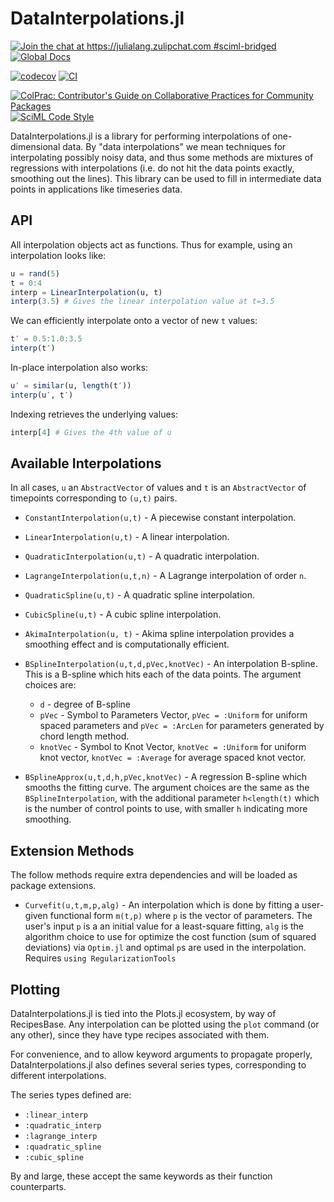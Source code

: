 # DataInterpolations.jl

[![Join the chat at https://julialang.zulipchat.com #sciml-bridged](https://img.shields.io/static/v1?label=Zulip&message=chat&color=9558b2&labelColor=389826)](https://julialang.zulipchat.com/#narrow/stream/279055-sciml-bridged)
[![Global Docs](https://img.shields.io/badge/docs-SciML-blue.svg)](https://docs.sciml.ai/DataInterpolations/stable/)

[![codecov](https://codecov.io/gh/SciML/DataInterpolations.jl/branch/master/graph/badge.svg)](https://codecov.io/gh/SciML/DataInterpolations.jl)
[![CI](https://github.com/SciML/DataInterpolations.jl/actions/workflows/CI.yml/badge.svg?branch=master)](https://github.com/SciML/DataInterpolations.jl/actions/workflows/CI.yml)

[![ColPrac: Contributor's Guide on Collaborative Practices for Community Packages](https://img.shields.io/badge/ColPrac-Contributor%27s%20Guide-blueviolet)](https://github.com/SciML/ColPrac)
[![SciML Code Style](https://img.shields.io/static/v1?label=code%20style&message=SciML&color=9558b2&labelColor=389826)](https://github.com/SciML/SciMLStyle)

DataInterpolations.jl is a library for performing interpolations of one-dimensional data. By
"data interpolations" we mean techniques for interpolating possibly noisy data, and thus
some methods are mixtures of regressions with interpolations (i.e. do not hit the data
points exactly, smoothing out the lines). This library can be used to fill in intermediate
data points in applications like timeseries data.

## API

All interpolation objects act as functions. Thus for example, using an interpolation looks like:

```julia
u = rand(5)
t = 0:4
interp = LinearInterpolation(u, t)
interp(3.5) # Gives the linear interpolation value at t=3.5
```

We can efficiently interpolate onto a vector of new `t` values:

```julia
t′ = 0.5:1.0:3.5
interp(t′)
```

In-place interpolation also works:

```julia
u′ = similar(u, length(t′))
interp(u′, t′)
```

Indexing retrieves the underlying values:

```julia
interp[4] # Gives the 4th value of u
```

## Available Interpolations

In all cases, `u` an `AbstractVector` of values and `t` is an `AbstractVector` of timepoints
corresponding to `(u,t)` pairs.

  - `ConstantInterpolation(u,t)` - A piecewise constant interpolation.

  - `LinearInterpolation(u,t)` - A linear interpolation.
  - `QuadraticInterpolation(u,t)` - A quadratic interpolation.
  - `LagrangeInterpolation(u,t,n)` - A Lagrange interpolation of order `n`.
  - `QuadraticSpline(u,t)` - A quadratic spline interpolation.
  - `CubicSpline(u,t)` - A cubic spline interpolation.
  - `AkimaInterpolation(u, t)` - Akima spline interpolation provides a smoothing effect and is computationally efficient.
  - `BSplineInterpolation(u,t,d,pVec,knotVec)` - An interpolation B-spline. This is a B-spline which hits each of the data points. The argument choices are:
    
      + `d` - degree of B-spline
      + `pVec` - Symbol to Parameters Vector, `pVec = :Uniform` for uniform spaced parameters and `pVec = :ArcLen` for parameters generated by chord length method.
      + `knotVec` - Symbol to Knot Vector, `knotVec = :Uniform` for uniform knot vector, `knotVec = :Average` for average spaced knot vector.
  - `BSplineApprox(u,t,d,h,pVec,knotVec)` - A regression B-spline which smooths the fitting curve. The argument choices are the same as the `BSplineInterpolation`, with the additional parameter `h<length(t)` which is the number of control points to use, with smaller `h` indicating more smoothing.

## Extension Methods

The follow methods require extra dependencies and will be loaded as package extensions.

  - `Curvefit(u,t,m,p,alg)` - An interpolation which is done by fitting a user-given functional form `m(t,p)` where `p` is the vector of parameters. The user's input `p` is a an initial value for a least-square fitting, `alg` is the algorithm choice to use for optimize the cost function (sum of squared deviations) via `Optim.jl` and optimal `p`s are used in the interpolation. Requires `using RegularizationTools`

## Plotting

DataInterpolations.jl is tied into the Plots.jl ecosystem, by way of RecipesBase.
Any interpolation can be plotted using the `plot` command (or any other), since they have type recipes associated with them.

For convenience, and to allow keyword arguments to propagate properly, DataInterpolations.jl also defines several series types, corresponding to different interpolations.

The series types defined are:

  - `:linear_interp`
  - `:quadratic_interp`
  - `:lagrange_interp`
  - `:quadratic_spline`
  - `:cubic_spline`

By and large, these accept the same keywords as their function counterparts.
